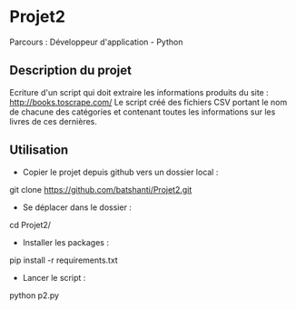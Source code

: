 # Projet2

Parcours : Développeur d'application - Python

## Description du projet 

Ecriture d'un script qui doit extraire les informations produits du site : http://books.toscrape.com/
Le script créé des fichiers CSV portant le nom de chacune des catégories et contenant toutes les informations sur les livres de ces dernières.

## Utilisation

- Copier le projet depuis github vers un dossier local :

git clone https://github.com/batshanti/Projet2.git

- Se déplacer dans le dossier : 

cd Projet2/

- Installer les packages :

pip install -r requirements.txt

- Lancer le script :

python p2.py
